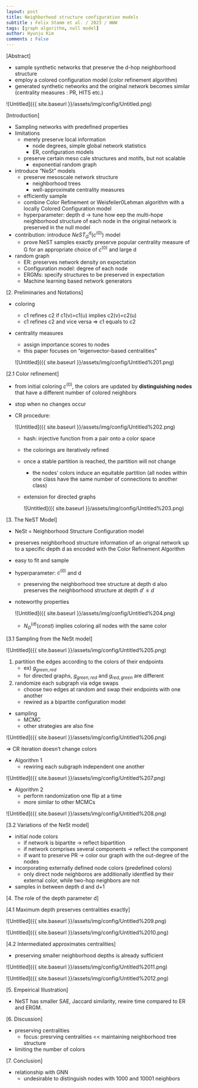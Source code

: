 ```yaml
---
layout: post
title: Neighborhood structure configuration models
subtitle : Felix Stamm et al. / 2023 / WWW
tags: [graph algorithm, null model]
author: Hyunju Kim
comments : False
---
```



[Abstract]

- sample synthetic networks that preserve the d-hop neighborhood structure
- employ a colored configuration model (color refinement algorithm)
- generated synthetic networks and the original network becomes similar (centrality measures : PR, HITS etc.)

![Untitled]({{ site.baseurl }}/assets/img/config/Untitled.png)

[Introduction]

- Sampling networks with predefined properties
- limitations
    - merely preserve local information
        - node degrees, simple global network statistics
        - ER, configuration models
    - preserve certain meso cale structures and motifs, but not scalable
        - exponential random graph
- introduce “NeSt” models
    - preserve mesoscale network structure
        - neighborhood trees
        - well-approximate centrality measures
    - efficiently sample
    - combine Color Refinement or Weisfeiler0Lehman algorithm with a locally Colored Configuration model
    - hyperparameter: depth d → tune how eep the multi-hope neighborhood structure of each node in the original network is preserved in the null model
- contribution: introduce $NeST^d_G (c^{(0)})$ model
    - prove NeST samples exactly preserve popular centrality measure of G for an appropriate choice of $c^{(0)}$ and large d
- random graph
    - ER: preserves network density on expectation
    - Configuration model: degree of each node
    - ERGMs: specify structures to be preserved in expectation
    - Machine learning based network generators

[2. Preliminaries and Notations]

- coloring
    - c1 refines c2 if c1(v)=c1(u) implies c2(v)=c2(u)
    - c1 refines c2 and vice versa ⇒ c1 equals to c2
- centrality measures
    - assign importance scores to nodes
    - this paper focuses on “eigenvector-based centralities”
    
    ![Untitled]({{ site.baseurl }}/assets/img/config/Untitled%201.png)
    

[2.1 Color refinement]

- from initial coloring $c^{(0)}$, the colors are updated by **distinguishing nodes** that have a different number of colored neighbors
- stop when no changes occur
- CR procedure:
    
    ![Untitled]({{ site.baseurl }}/assets/img/config/Untitled%202.png)
    
    - hash: injective function from a pair onto a color space
    - the colorings are iteratively refined
    - once a stable partition is reached, the partition will not change
        - the nodes’ colors induce an equitable partition (all nodes within one class have the same number of connections to another class)
    - extension for directed graphs
        
        ![Untitled]({{ site.baseurl }}/assets/img/config/Untitled%203.png)
        

[3. The NeST Model]

- NeSt = Neighborhood Structure Configuration model
- preserves neighborhood structure information of an orignal network up to a specific depth d as encoded with the Color Refinement Algorithm
- easy to fit and sample
- hyperparameter: $c^{(0)}$ and d
    - preserving the neighborhood tree structure at depth d also preserves the neighborhood structure at depth $d'\leq d$
- noteworthy properties
    
    ![Untitled]({{ site.baseurl }}/assets/img/config/Untitled%204.png)
    
    - $N_G^{(d)}(const)$ implies coloring all nodes with the same color
    

[3.1 Sampling from the NeSt model]

![Untitled]({{ site.baseurl }}/assets/img/config/Untitled%205.png)

1. partition the edges according to the colors of their endpoints 
    - ex) $g_{green, red}$
    - for directed graphs, $g_{green, red}$ and $g_{red, green}$ are different
2. randomize each subgraph via edge swaps
    - choose two edges at random and swap their endpoints with one another
    - rewired as a bipartite configuration model
- sampling
    - MCMC
    - other strategies are also fine

![Untitled]({{ site.baseurl }}/assets/img/config/Untitled%206.png)

⇒ CR iteration doesn’t change colors 

- Algorithm 1
    - rewiring each subgraph independent one another

![Untitled]({{ site.baseurl }}/assets/img/config/Untitled%207.png)

- Algorithm 2
    - perform randomization one flip at a time
    - more similar to other MCMCs

![Untitled]({{ site.baseurl }}/assets/img/config/Untitled%208.png)

[3.2 Variations of the NeSt model]

- initial node colors
    - if network is bipartite → reflect bipartition
    - if network comprises several components → reflect the component
    - if want to preserve PR → color our graph with the out-degree of the nodes
- incorporating externally defined node colors (predefined colors)
    - only direct node neighboros are additionally identfied by their external color, while two-hop neighbors are not
- samples in between depth d and d+1

[4. The role of the depth parameter d]

[4.1 Maximum depth preserves centralities exactly]

![Untitled]({{ site.baseurl }}/assets/img/config/Untitled%209.png)

![Untitled]({{ site.baseurl }}/assets/img/config/Untitled%2010.png)

[4.2 Intermediated approximates centralities]

- preserving smaller neighborhood depths is already sufficient

![Untitled]({{ site.baseurl }}/assets/img/config/Untitled%2011.png)

![Untitled]({{ site.baseurl }}/assets/img/config/Untitled%2012.png)

[5. Empeirical Illustration]

- NeST has smaller SAE, Jaccard similarity, rewire time compared to ER and ERGM.

[6. Discussion]

- preserving centralities
    - focus: presrving centralities << maintaining neighborhood tree structure
- limiting the number of colors

[7. Conclusion]

- relationship with GNN
    - undesirable to distinguish nodes with 1000 and 10001 neighbors